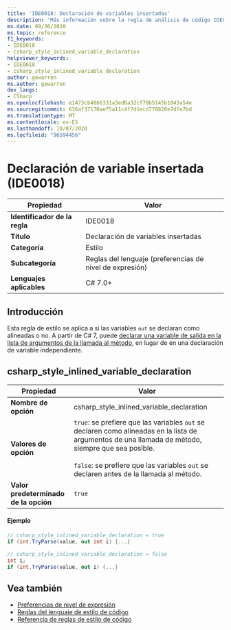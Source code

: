 ```yaml
---
title: 'IDE0018: Declaración de variables insertadas'
description: 'Más información sobre la regla de análisis de código IDE0018: Declaración de variables insertadas'
ms.date: 09/30/2020
ms.topic: reference
f1_keywords:
- IDE0018
- csharp_style_inlined_variable_declaration
helpviewer_keywords:
- IDE0018
- csharp_style_inlined_variable_declaration
author: gewarren
ms.author: gewarren
dev_langs:
- CSharp
ms.openlocfilehash: e1473cb4866331a3ed6a32cf79b5145b1043a54e
ms.sourcegitcommit: 636af37170ae75a11c4f7d1ecd770820e7dfe7bd
ms.translationtype: MT
ms.contentlocale: es-ES
ms.lasthandoff: 10/07/2020
ms.locfileid: "96594456"
---
```

# <a name="inline-variable-declaration-ide0018"></a>Declaración de variable insertada (IDE0018)

|Propiedad|Valor|
|-|-|
| **Identificador de la regla** | IDE0018 |
| **Título** | Declaración de variables insertadas |
| **Categoría** | Estilo |
| **Subcategoría** | Reglas del lenguaje (preferencias de nivel de expresión) |
| **Lenguajes aplicables** | C# 7.0+ |

## <a name="overview"></a>Introducción

Esta regla de estilo se aplica a si las variables `out` se declaran como alineadas o no. A partir de C# 7, puede [declarar una variable de salida en la lista de argumentos de la llamada al método](../../../csharp/language-reference/keywords/out-parameter-modifier.md#calling-a-method-with-an-out-argument), en lugar de en una declaración de variable independiente.

## <a name="csharp_style_inlined_variable_declaration"></a>csharp_style_inlined_variable_declaration

|Propiedad|Valor|
|-|-|
| **Nombre de opción** | csharp_style_inlined_variable_declaration
| **Valores de opción** | `true`: se prefiere que las variables `out` se declaren como alineadas en la lista de argumentos de una llamada de método, siempre que sea posible.<br /><br />`false`: se prefiere que las variables `out` se declaren antes de la llamada al método. |
| **Valor predeterminado de la opción** | `true` |

#### <a name="example"></a>Ejemplo

```csharp
// csharp_style_inlined_variable_declaration = true
if (int.TryParse(value, out int i) {...}

// csharp_style_inlined_variable_declaration = false
int i;
if (int.TryParse(value, out i) {...}
```

## <a name="see-also"></a>Vea también

- [Preferencias de nivel de expresión](expression-level-preferences.md)
- [Reglas del lenguaje de estilo de código](language-rules.md)
- [Referencia de reglas de estilo de código](index.md)
